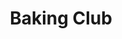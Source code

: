 ---
title: "Baking Club"
description: "I'm a member of baking club, and I love to cook and bake in my free time."
draft: false
bg_image: "images/capitol.jpg"
---